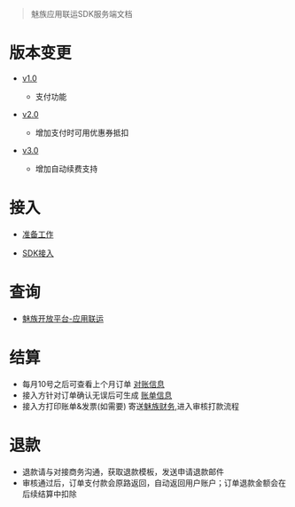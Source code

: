 > 魅族应用联运SDK服务端文档



# 版本变更

- [v1.0](https://github.com/MeizuAppCenter/MzAppCenterSdkServerDemo/blob/master/SDK1.0%262.0.md)
  
  - 支付功能
- [v2.0](https://github.com/MeizuAppCenter/MzAppCenterSdkServerDemo/blob/master/SDK1.0%262.0.md)
  
  - 增加支付时可用优惠券抵扣
- [v3.0](https://github.com/MeizuAppCenter/MzAppCenterSdkServerDemo/blob/master/SDK3.0.md)
  
  - 增加自动续费支持
  
  

# 接入

-  [准备工作](http://open-wiki.flyme.cn/doc-wiki/index#id?119)

-  [ SDK接入](https://github.com/MeizuAppCenter/MzAppCenterSdkDemo)

# 查询

- [魅族开放平台-应用联运](http://developer.meizu.com/console/reports/appBillingDetail)


# 结算

- 每月10号之后可查看上个月订单 [对账信息](http://developer.meizu.com/console/apps/finance/reconciliation?t=1606205814758)
- 接入方针对订单确认无误后可生成 [账单信息](http://developer.meizu.com/console/apps/finance/bill?t=1606205830743) 
- 接入方打印账单&发票(如需要)  寄送[魅族财务](http://developer.meizu.com/console/apps/finance/bill?t=1606205830743),进入审核打款流程

# 退款

- 退款请与对接商务沟通，获取退款模板，发送申请退款邮件
- 审核通过后，订单支付款会原路返回，自动返回用户账户；订单退款金额会在后续结算中扣除


